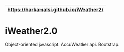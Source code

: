 https://harkamalsi.github.io/iWeather2/ |
---------------------------------------|

# iWeather2.0
Object-oriented javascript. AccuWeather api. Bootstrap. 
